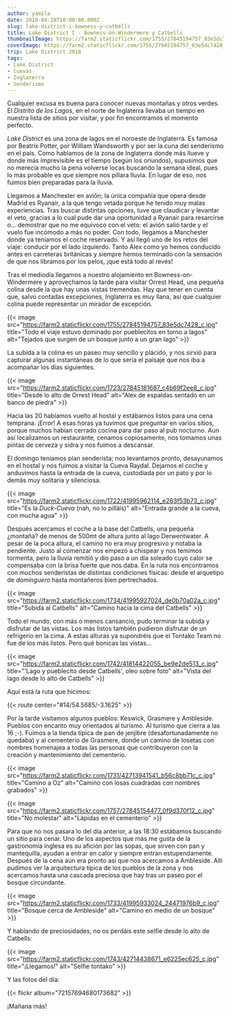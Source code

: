 ```yaml
---
author: yamila
date: 2018-04-28T10:00:00.000Z
slug: lake-district-i-bowness-y-catbells
title: Lake District I - Bowness-on-Windermere y Catbells
thumbnailImage: https://farm2.staticflickr.com/1755/27845194757_83e5dc7428_c.jpg
coverImage: https://farm2.staticflickr.com/1755/27845194757_83e5dc7428_c.jpg
trip: Lake District 2018
tags:
- Lake District
- Cuevas
- Inglaterra
- Senderismo
---
```


Cualquier excusa es buena para conocer nuevas montañas y otros verdes. El <em>Distrito de los Lagos</em>, en el norte de Inglaterra llevaba un tiempo en nuestra lista de sitios por visitar, y por fin encontramos el momento perfecto.

<!--more-->

<em>Lake District</em> es una zona de lagos en el noroeste de Inglaterra. Es famosa por Beatrix Potter, por William Wandsworth y por ser la cuna del senderismo en el país. Como hablamos de la zona de Inglaterra donde más llueve y donde más imprevisible es el tiempo (según los oriundos), supusimos que no merecía mucho la pena volverse locas buscando la semana ideal, pues lo más probable es que siempre nos pillara lluvia. En lugar de eso, nos fuimos bien preparadas para la lluvia.

Llegamos a Manchester en avión; la única compañía que opera desde Madrid es Ryanair, a la que tengo vetada porque he tenido muy malas experiencias. Tras buscar distintas opciones, tuve que claudicar y levantar el veto, gracias a lo cual pude dar una oportunidad a Ryanair para resarcirse o... demostrar que no me equivoco con el veto: el avión salió tarde y el vuelo fue incómodo a más no poder. Con todo, llegamos a Manchester donde ya teníamos el coche reservado. Y así llegó uno de los retos del viaje: conducir por el lado izquierdo. Tanto Alex como yo hemos conducido antes en carreteras británicas y siempre hemos terminado con la sensación de que nos libramos por los pelos, ¡que está todo al revés!

Tras el mediodía llegamos a nuestro alojamiento en Bowness-on-Windermere y aprovechamos la tarde para visitar Orrest Head, una pequeña colina desde la que hay unas vistas tremendas. Hay que tener en cuenta que, salvo contadas excepciones, Inglaterra es muy llana, así que cualquier colina puede representar un mirador de excepción.

{{< image src="https://farm2.staticflickr.com/1755/27845194757_83e5dc7428_c.jpg" title="Todo el viaje estuvo dominado por pueblecitos en torno a lagos" alt="Tejados que surgen de un bosque junto a un gran lago" >}}

La subida a la colina es un paseo muy sencillo y plácido, y nos sirvió para capturar algunas instantáneas de lo que sería el paisaje que nos iba a acompañar los días siguientes.

{{< image src="https://farm2.staticflickr.com/1723/27845181687_c4b69f2ee8_c.jpg" title="Desde lo alto de Orrest Head" alt="Alex de espaldas sentado en un banco de piedra" >}}

Hacia las 20 habíamos vuelto al hostal y estábamos listos para una cena temprana. ¡Error! A esas horas ya tuvimos que preguntar en varios sitios, porque muchos habían cerrado cocina para dar paso al pub nocturno. Aun así localizamos un restaurante, cenamos copiosamente, nos tomamos unas pintas de cerveza y sidra y nos fuimos a descansar.

El domingo teníamos plan senderista; nos levantamos pronto, desayunamos en el hostal y nos fuimos a visitar la Cueva Raydal. Dejamos el coche y anduvimos hasta la entrada de la cueva, custodiada por un pato y por lo demás muy solitaria y silenciosa.

{{< image src="https://farm2.staticflickr.com/1722/41995962114_e263f53b73_c.jpg" title="Es la <em>Duck-Cueva</em> (nah, no lo pilláis)" alt="Entrada grande a la cueva, con mucha agua" >}}

Después acercamos el coche a la base del Catbells, una pequeña ¿montaña? de menos de 500mt de altura junto al lago Derwentwater. A pesar de la poca altura, el camino no era muy progresivo y notaba la pendiente. Justo al comenzar nos empezó a chispear y nos temimos tormenta, pero la lluvia remitió y dio paso a un día soleado cuyo calor se compensaba con la brisa fuerte que nos daba. En la ruta nos encontramos con muchos senderistas de distintas condiciones físicas: desde el arquetipo de <em>dominguero</em> hasta montañeros bien pertrechados.

{{< image src="https://farm2.staticflickr.com/1734/41995927024_de0b70a02a_c.jpg" title="Subida al Catbells" alt="Camino hacia la cima del Catbells" >}}

Todo el mundo, con más o menos cansancio, pudo terminar la subida y disfrutar de las vistas. Los más listos también pudieron disfrutar de un refrigerio en la cima. A estas alturas ya supondréis que el Tontako Team no fue de los más listos. Pero qué bonicas las vistas...

{{< image src="https://farm2.staticflickr.com/1742/41814422055_be9e2de513_c.jpg" title="'Lago y pueblecito desde Catbells', oleo sobre foto" alt="Vista del lago desde lo alto de Catbells" >}}

Aquí está la ruta que hicimos:

{{< route center="#14/54.5685/-3.1625" >}}

Por la tarde visitamos algunos pueblos: Keswick, Grasmere y Ambleside. Pueblos con encanto muy orientados al turismo. Al turismo que cierra a las 16 ;-). Fuimos a la tienda típica de pan de jenjibre (desafortunadamente no quedaba) y al cementerio de Grasmere, donde un camino de losetas con nombres homenajea a todas las personas que contribuyeron con la creación y mantenimiento del cementerio.

{{< image src="https://farm2.staticflickr.com/1731/42713941541_b56c8bb71c_c.jpg" title="Camino a Oz" alt="Camino con losas cuadradas con nombres grabados" >}}

{{< image src="https://farm2.staticflickr.com/1757/27845154477_0f9d370f12_c.jpg" title="No molestar" alt="Lápidas en el cementerio" >}}

Para que no nos pasara lo del día anterior, a las 18:30 estábamos buscando un sitio para cenar. Uno de los aspectos que más me gusta de la gastronomía inglesa es su afición por las sopas, que sirven con pan y mantequilla, ayudan a entrar en calor y siempre entran estupendamente. Después de la cena aún era pronto así que nos acercamos a Ambleside. Allí pudimos ver la arquitectura típica de los pueblos de la zona y nos acercamos hasta una cascada preciosa que hay tras un paseo por el bosque circundante.

{{< image src="https://farm2.staticflickr.com/1733/41995933024_24471976b9_c.jpg" title="Bosque cerca de Ambleside" alt="Camino en medio de un bosque" >}}

Y hablando de preciosidades, no os perdáis este selfie desde lo alto de Catbells:

{{< image src="https://farm2.staticflickr.com/1743/42714438671_e6225ec625_c.jpg" title="¡Llegamos!" alt="Selfie tontako" >}}

Y las fotos del día:

{{< flickr album="72157694680173682" >}}

¡Mañana más!
